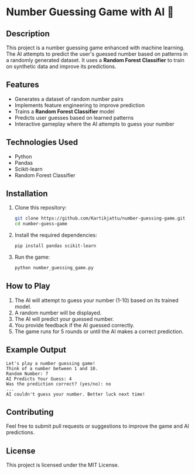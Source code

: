 # Number Guessing Game with AI 🎯

## Description
This project is a number guessing game enhanced with machine learning. The AI attempts to predict the user's guessed number based on patterns in a randomly generated dataset. It uses a **Random Forest Classifier** to train on synthetic data and improve its predictions.

## Features
- Generates a dataset of random number pairs
- Implements feature engineering to improve prediction
- Trains a **Random Forest Classifier** model
- Predicts user guesses based on learned patterns
- Interactive gameplay where the AI attempts to guess your number

## Technologies Used
- Python
- Pandas
- Scikit-learn
- Random Forest Classifier

## Installation
1. Clone this repository:
   ```bash
   git clone https://github.com/Kartikjattu/number-guessing-game.git
   cd number-guess-game
   ```
2. Install the required dependencies:
   ```bash
   pip install pandas scikit-learn
   ```
3. Run the game:
   ```bash
   python number_guessing_game.py
   ```

## How to Play
1. The AI will attempt to guess your number (1-10) based on its trained model.
2. A random number will be displayed.
3. The AI will predict your guessed number.
4. You provide feedback if the AI guessed correctly.
5. The game runs for 5 rounds or until the AI makes a correct prediction.

## Example Output
```
Let's play a number guessing game!
Think of a number between 1 and 10.
Random Number: 7
AI Predicts Your Guess: 4
Was the prediction correct? (yes/no): no
...
AI couldn't guess your number. Better luck next time!
```

## Contributing
Feel free to submit pull requests or suggestions to improve the game and AI predictions.

## License
This project is licensed under the MIT License.

